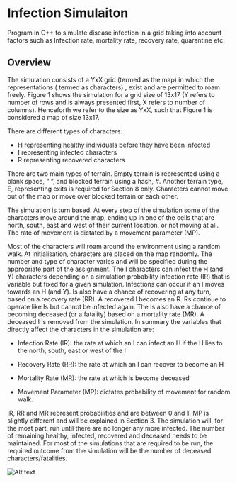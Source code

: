 # Infection Simulaiton
Program in C++ to simulate disease infection in a grid taking into account factors such as Infection rate, mortality rate, recovery rate, quarantine etc.


## Overview

The simulation consists of a YxX grid (termed as the map) in which the representations ( termed as characters) , exist and are permitted to roam freely. Figure 1 shows the simulation for a grid size of 13x17 (Y refers to number of rows and is always presented first, X refers to number of columns). Henceforth we refer to the size as YxX, such that Figure 1 is considered a map of size 13x17.


There are different types of characters:

- H representing healthy individuals before they have been infected
- I representing infected characters
- R representing recovered characters

There are two main types of terrain. Empty terrain is represented using a blank space, “ “, and blocked terrain using a hash, #. Another terrain type, E, representing exits is required for Section 8 only. Characters cannot move out of the map or move over blocked terrain or each other.

The simulation is turn based. At every step of the simulation some of the characters move around the map, ending up in one of the cells that are north, south, east and west of their current location, or not moving at all. The rate of movement is dictated by a movement parameter (MP).

Most of the characters will roam around the environment using a random walk. At initialisation, characters are placed on the map randomly. The number and type of character varies and will be specified during the appropriate part of the assignment. The I characters can infect the H (and Y) characters depending on a simulation probability infection rate (IR) that is variable but fixed for a given simulation. Infections can occur if an I moves towards an H (and Y). Is also have a chance of recovering at any turn, based on a recovery rate (RR). A recovered I becomes an R. Rs continue to operate like Is but cannot be infected again. The Is also have a chance of becoming deceased (or a fatality) based on a mortality rate (MR). A deceased I is removed from the simulation. In summary the variables that directly affect the characters in the simulation are:

- Infection Rate (IR): the rate at which an I can infect an H if the H lies to the north, south, east or west of the I

- Recovery Rate (RR): the rate at which an I can recover to become an H

- Mortality Rate (MR): the rate at which Is become deceased

- Movement Parameter (MP): dictates probability of movement for random walk.

IR, RR and MR represent probabilities and are between 0 and 1. MP is slightly different and will be explained in Section 3. The simulation will, for the most part, run until there are no longer any more infected. The number of remaining healthy, infected, recovered and deceased needs to be maintained. For most of the simulations that are required to be run, the required outcome from the simulation will be the number of deceased characters/fatalities.



<img src="/path/to/img.jpg" alt="Alt text" title="Optional title">
